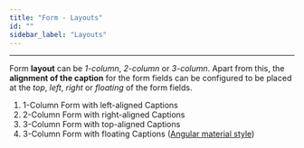 ```yaml
---
title: "Form - Layouts"
id: ""
sidebar_label: "Layouts"
---
```

---

Form **layout** can be _1-column_, _2-column_ or _3-column_. Apart from this, the **alignment of the caption** for the form fields can be configured to be placed at the _top_, _left_, _right_ or _floating_ of the form fields.

1. 1-Column Form with left-aligned Captions
2. 2-Column Form with right-aligned Captions
3. 3-Column Form with top-aligned Captions
4. 3-Column Form with floating Captions ([Angular material style](https://material.angular.io/components/form-field/examples))
